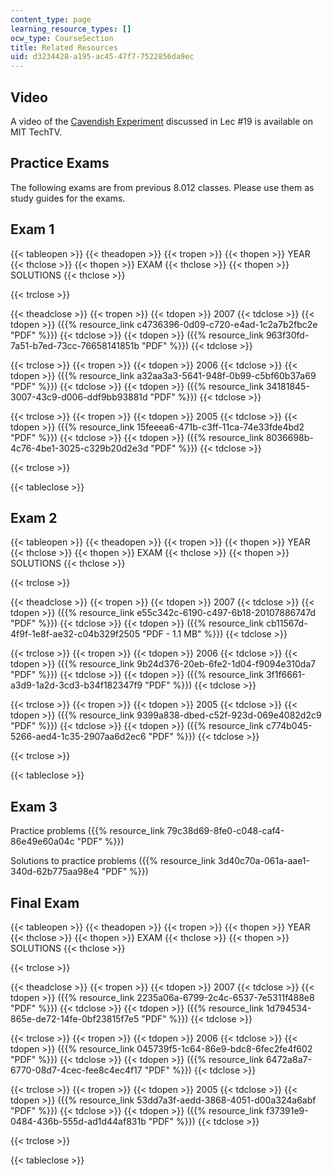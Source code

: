 ```yaml
---
content_type: page
learning_resource_types: []
ocw_type: CourseSection
title: Related Resources
uid: d3234428-a195-ac45-47f7-7522856da9ec
---
```


Video
-----

A video of the [Cavendish Experiment](http://techtv.mit.edu/videos/1050-cavendish-experiment) discussed in Lec #19 is available on MIT TechTV.

Practice Exams
--------------

The following exams are from previous 8.012 classes. Please use them as study guides for the exams.

Exam 1
------

{{< tableopen >}}
{{< theadopen >}}
{{< tropen >}}
{{< thopen >}}
YEAR
{{< thclose >}}
{{< thopen >}}
EXAM
{{< thclose >}}
{{< thopen >}}
SOLUTIONS
{{< thclose >}}

{{< trclose >}}

{{< theadclose >}}
{{< tropen >}}
{{< tdopen >}}
2007
{{< tdclose >}}
{{< tdopen >}}
({{% resource_link c4736396-0d09-c720-e4ad-1c2a7b2fbc2e "PDF" %}})
{{< tdclose >}}
{{< tdopen >}}
({{% resource_link 963f30fd-7a51-b7ed-73cc-76658141851b "PDF" %}})
{{< tdclose >}}

{{< trclose >}}
{{< tropen >}}
{{< tdopen >}}
2006
{{< tdclose >}}
{{< tdopen >}}
({{% resource_link a32aa3a3-5641-948f-0b99-c5bf60b37a69 "PDF" %}})
{{< tdclose >}}
{{< tdopen >}}
({{% resource_link 34181845-3007-43c9-d006-ddf9bb93881d "PDF" %}})
{{< tdclose >}}

{{< trclose >}}
{{< tropen >}}
{{< tdopen >}}
2005
{{< tdclose >}}
{{< tdopen >}}
({{% resource_link 15feeea6-471b-c3ff-11ca-74e33fde4bd2 "PDF" %}})
{{< tdclose >}}
{{< tdopen >}}
({{% resource_link 8036698b-4c76-4be1-3025-c329b20d2e3d "PDF" %}})
{{< tdclose >}}

{{< trclose >}}

{{< tableclose >}}

Exam 2
------

{{< tableopen >}}
{{< theadopen >}}
{{< tropen >}}
{{< thopen >}}
YEAR
{{< thclose >}}
{{< thopen >}}
EXAM
{{< thclose >}}
{{< thopen >}}
SOLUTIONS
{{< thclose >}}

{{< trclose >}}

{{< theadclose >}}
{{< tropen >}}
{{< tdopen >}}
2007
{{< tdclose >}}
{{< tdopen >}}
({{% resource_link e55c342c-6190-c497-6b18-20107886747d "PDF" %}})
{{< tdclose >}}
{{< tdopen >}}
({{% resource_link cb11567d-4f9f-1e8f-ae32-c04b329f2505 "PDF - 1.1 MB" %}})
{{< tdclose >}}

{{< trclose >}}
{{< tropen >}}
{{< tdopen >}}
2006
{{< tdclose >}}
{{< tdopen >}}
({{% resource_link 9b24d376-20eb-6fe2-1d04-f9094e310da7 "PDF" %}})
{{< tdclose >}}
{{< tdopen >}}
({{% resource_link 3f1f6661-a3d9-1a2d-3cd3-b34f182347f9 "PDF" %}})
{{< tdclose >}}

{{< trclose >}}
{{< tropen >}}
{{< tdopen >}}
2005
{{< tdclose >}}
{{< tdopen >}}
({{% resource_link 9399a838-dbed-c52f-923d-069e4082d2c9 "PDF" %}})
{{< tdclose >}}
{{< tdopen >}}
({{% resource_link c774b045-5266-aed4-1c35-2907aa6d2ec6 "PDF" %}})
{{< tdclose >}}

{{< trclose >}}

{{< tableclose >}}

Exam 3
------

Practice problems ({{% resource_link 79c38d69-8fe0-c048-caf4-86e49e60a04c "PDF" %}})

Solutions to practice problems ({{% resource_link 3d40c70a-061a-aae1-340d-62b775aa98e4 "PDF" %}})

Final Exam
----------

{{< tableopen >}}
{{< theadopen >}}
{{< tropen >}}
{{< thopen >}}
YEAR
{{< thclose >}}
{{< thopen >}}
EXAM
{{< thclose >}}
{{< thopen >}}
SOLUTIONS
{{< thclose >}}

{{< trclose >}}

{{< theadclose >}}
{{< tropen >}}
{{< tdopen >}}
2007
{{< tdclose >}}
{{< tdopen >}}
({{% resource_link 2235a06a-6799-2c4c-6537-7e5311f488e8 "PDF" %}})
{{< tdclose >}}
{{< tdopen >}}
({{% resource_link 1d794534-865e-de72-14fe-0bf23815f7e5 "PDF" %}})
{{< tdclose >}}

{{< trclose >}}
{{< tropen >}}
{{< tdopen >}}
2006
{{< tdclose >}}
{{< tdopen >}}
({{% resource_link 045739f5-1c64-86e9-bdc8-6fec2fe4f602 "PDF" %}})
{{< tdclose >}}
{{< tdopen >}}
({{% resource_link 6472a8a7-6770-08d7-4cec-fee8c4ec4f17 "PDF" %}})
{{< tdclose >}}

{{< trclose >}}
{{< tropen >}}
{{< tdopen >}}
2005
{{< tdclose >}}
{{< tdopen >}}
({{% resource_link 53dd7a3f-aedd-3868-4051-d00a324a6abf "PDF" %}})
{{< tdclose >}}
{{< tdopen >}}
({{% resource_link f37391e9-0484-436b-555d-ad1d44af831b "PDF" %}})
{{< tdclose >}}

{{< trclose >}}

{{< tableclose >}}